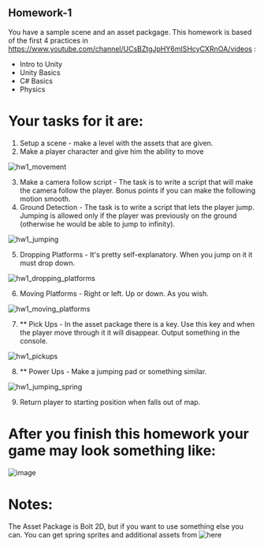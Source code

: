 ## Homework-1

You have a sample scene and an asset packgage.
This homework is based of the first 4 practices in https://www.youtube.com/channel/UCsBZtgJpHY6mISHcyCXRnOA/videos : 
 * Intro to Unity
 * Unity Basics
 * C# Basics
 * Physics

# Your tasks for it are:
 1. Setup a scene - make a level with the assets that are given.
 2. Make a player character and give him the ability to move
 
 ![hw1_movement](https://user-images.githubusercontent.com/20006641/109514963-39a65680-7aaf-11eb-91ed-83a491041e3e.gif)
 
 3. Make a camera follow script - The task is to write a script that will make the camera follow the player. Bonus points if you can make the following motion smooth.
 4. Ground Detection - The task is to write a script that lets the player jump. Jumping is allowed only if the player was previously on the ground (otherwise he would be able to jump to infinity). 
 
 ![hw1_jumping](https://user-images.githubusercontent.com/20006641/109515765-2051da00-7ab0-11eb-86a5-0c41a68e548b.gif)
 
 5. Dropping Platforms - It's pretty self-explanatory. When you jump on it it must drop down.

 ![hw1_dropping_platforms](https://user-images.githubusercontent.com/20006641/109516214-9a825e80-7ab0-11eb-9db4-3e43976e5e46.gif)
 
 6. Moving Platforms - Right or left. Up or down. As you wish.

 ![hw1_moving_platforms](https://user-images.githubusercontent.com/20006641/109520380-d91a1800-7ab4-11eb-9ceb-9422c9df0667.gif)
 
 7. ** Pick Ups - In the asset package there is a key. Use this key and when the player move through it it will disappear. Output something in the console.
 
 ![hw1_pickups](https://user-images.githubusercontent.com/20006641/109517387-dff35b80-7ab1-11eb-82f2-308257f87bb6.gif)
 
 8. ** Power Ups - Make a jumping pad or something similar.
 
 ![hw1_jumping_spring](https://user-images.githubusercontent.com/20006641/109576197-0342f880-7afc-11eb-96ca-2f451dd48909.gif)

 9. Return player to starting position when falls out of map.

# After you finish this homework your game may look something like:
![image](https://user-images.githubusercontent.com/25185815/108394913-ebc36000-721d-11eb-9f92-79e3bd036c1a.png)

# Notes:
The Asset Package is Bolt 2D, but if you want to use something else you can.
You can get spring sprites and additional assets from ![here](https://opengameart.org/content/jumper-pack)
